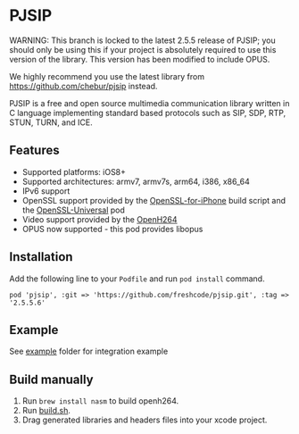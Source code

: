 
# PJSIP

WARNING: This branch is locked to the latest 2.5.5 release of PJSIP; you should only be using this if your project
is absolutely required to use this version of the library.  This version has been modified to include OPUS.

We highly recommend you use the latest library from https://github.com/chebur/pjsip instead.

PJSIP is a free and open source multimedia communication library written in C language implementing standard based protocols such as SIP, SDP, RTP, STUN, TURN, and ICE.

## Features

- Supported platforms: iOS8+
- Supported architectures: armv7, armv7s, arm64, i386, x86_64
- IPv6 support
- OpenSSL support provided by the [OpenSSL-for-iPhone](https://github.com/x2on/OpenSSL-for-iPhone) build script and the [OpenSSL-Universal](https://github.com/krzyzanowskim/OpenSSL) pod
- Video support provided by the [OpenH264](https://github.com/cisco/openh264)
- OPUS now supported - this pod provides libopus

## Installation

Add the following line to your `Podfile` and run `pod install` command.

```
pod 'pjsip', :git => 'https://github.com/freshcode/pjsip.git', :tag => '2.5.5.6'
```

## Example

See [example](example/ipjsystest) folder for integration example

## Build manually

1. Run `brew install nasm` to build openh264.
1. Run [build.sh](build.sh).
2. Drag generated libraries and headers files into your xcode project.


